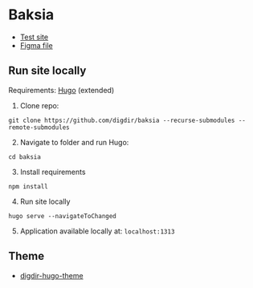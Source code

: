 # Baksia

- [Test site](https://blue-sand-086e7ab03.2.azurestaticapps.net/)
- [Figma file](https://www.figma.com/file/oT5ZgqREUJGgYwXIgp3HWL/Baksia?node-id=3836%3A46985)

## Run site locally

Requirements: [Hugo](https://gohugo.io/installation/) (extended)

1. Clone repo: 
```shell
git clone https://github.com/digdir/baksia --recurse-submodules --remote-submodules
```

2. Navigate to folder and run Hugo:
```shell
cd baksia
```

3. Install requirements
```shell
npm install
```

4. Run site locally
```shell
hugo serve --navigateToChanged
```

5. Application available locally at: `localhost:1313`

## Theme
- [digdir-hugo-theme](https://github.com/felleslosninger/digdir-hugo-theme)
